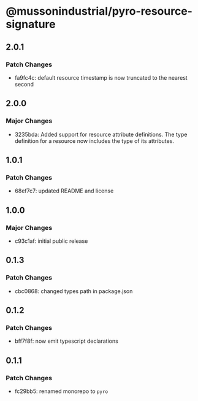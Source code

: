 # @mussonindustrial/pyro-resource-signature

## 2.0.1

### Patch Changes

-   fa9fc4c: default resource timestamp is now truncated to the nearest second

## 2.0.0

### Major Changes

-   3235bda: Added support for resource attribute definitions.
    The type definition for a resource now includes the type of its attributes.

## 1.0.1

### Patch Changes

-   68ef7c7: updated README and license

## 1.0.0

### Major Changes

-   c93c1af: initial public release

## 0.1.3

### Patch Changes

-   cbc0868: changed types path in package.json

## 0.1.2

### Patch Changes

-   bff7f8f: now emit typescript declarations

## 0.1.1

### Patch Changes

-   fc29bb5: renamed monorepo to `pyro`
